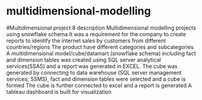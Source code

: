 # multidimensional-modelling
#Multidimensional project 8 description
Multidimensional modelling projects using snowflake schema 
It was a requirement for the company to create reports to identify the internet sales by customers from different countries/regions 
The product have different categories and subcategories
A multidimensional model/cube/datamart (snowflake schema) including fact and dimension tables was created using SQL server analytical services(SSAS) and a report was generated in EXCEL.
The cube was generated by connecting to data warehouse (SQL server management services; SSMS), fact and dimension tables were selected and a cube is formed 
The cube is further connected to excel and a report is generated
A tableau dashboard is built for visualization
